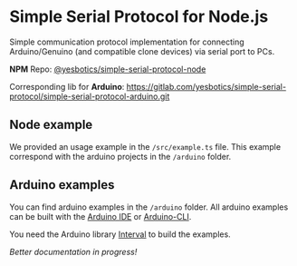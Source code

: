 # Simple Serial Protocol for Node.js

Simple communication protocol implementation for connecting Arduino/Genuino 
(and compatible clone devices) via serial port to PCs.

**NPM** Repo: [@yesbotics/simple-serial-protocol-node](https://www.npmjs.com/package/@yesbotics/simple-serial-protocol-node)

Corresponding lib for **Arduino**:
https://gitlab.com/yesbotics/simple-serial-protocol/simple-serial-protocol-arduino.git

## Node example

We provided an usage example in the `/src/example.ts` file. This example correspond with
the arduino projects in the `/arduino` folder.   

## Arduino examples
 
You can find arduino examples in the `/arduino` folder. All arduino examples can be built 
with the [Arduino IDE](https://www.arduino.cc/en/main/software) 
or [Arduino-CLI](https://github.com/arduino/arduino-cli).

You need the Arduino library [Interval](https://gitlab.com/yesbotics/libs/arduino/interval) 
to build the examples.


_Better documentation in progress!_
